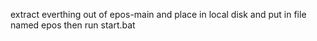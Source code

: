 extract everthing out of epos-main and place in local disk and put in file named epos then run start.bat 
